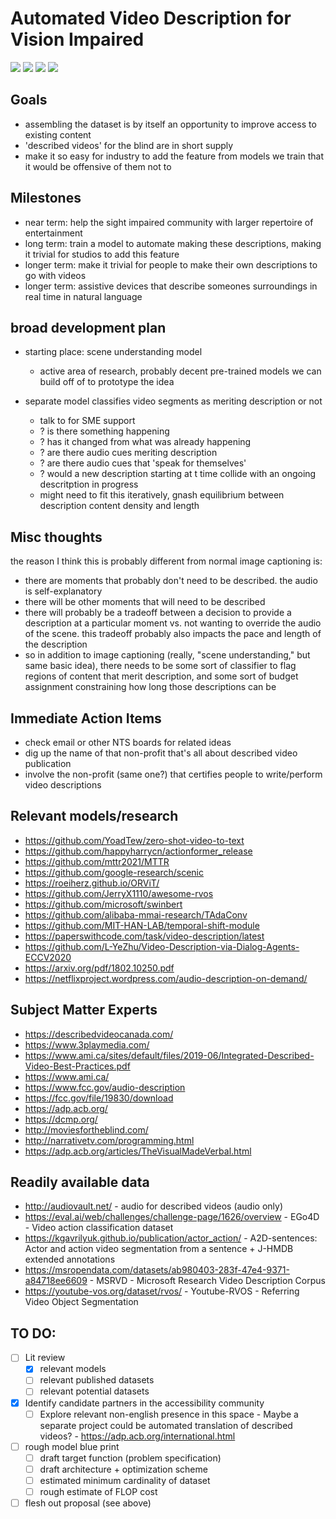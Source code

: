# Automated Video Description for Vision Impaired

![](https://img.shields.io/badge/tag-publicgood-lightgrey)
![](https://img.shields.io/badge/tag-dataset-lightgrey)
![](https://img.shields.io/badge/tag-foundation-lightgrey)
![](https://img.shields.io/badge/tag-accessibility-lightgrey)

## Goals

* assembling the dataset is by itself an opportunity to improve access to existing content
* 'described videos' for the blind are in short supply
* make it so easy for industry to add the feature from models we train 
that it would be offensive of them not to

## Milestones

- near term: help the sight impaired community with larger repertoire of entertainment
- long term: train a model to automate making these descriptions, making it trivial for studios to add this feature
- longer term: make it trivial for people to make their own descriptions to go with videos
- longer term: assistive devices that describe someones surroundings in real time in natural language


## broad development plan

* starting place: scene understanding model
  * active area of research, probably decent pre-trained models we can build off of to prototype the idea

* separate model classifies video segments as meriting description or not
  * talk to <certification agency for people who describe videos> for SME support
  * ? is there something happening
  * ? has it changed from what was already happening
  * ? are there audio cues meriting description
  * ? are there audio cues that 'speak for themselves'
  * ? would a new description starting at t time collide with an ongoing descritption in progress
  * might need to fit this iteratively, gnash equilibrium between description content density and length
  
## Misc thoughts
 
the reason I think this is probably different from normal image captioning is:
 
* there are moments that probably don't need to be described. the audio is self-explanatory
* there will be other moments that will need to be described
* there will probably be a tradeoff between a decision to provide a description at a particular moment vs. not wanting to override the audio of the scene. this tradeoff probably also impacts the pace and length of the description
* so in addition to image captioning (really, "scene understanding," but same basic idea), there needs to be some sort of classifier to flag regions of content that merit description, and some sort of budget assignment constraining how long those descriptions can be
 

## Immediate Action Items

* check email or other NTS boards for related ideas
* dig up the name of that non-profit that's all about described video publication
* involve the non-profit (same one?) that certifies people to write/perform video descriptions
  
## Relevant models/research

* https://github.com/YoadTew/zero-shot-video-to-text
* https://github.com/happyharrycn/actionformer_release
* https://github.com/mttr2021/MTTR
* https://github.com/google-research/scenic
* https://roeiherz.github.io/ORViT/
* https://github.com/JerryX1110/awesome-rvos
* https://github.com/microsoft/swinbert
* https://github.com/alibaba-mmai-research/TAdaConv
* https://github.com/MIT-HAN-LAB/temporal-shift-module
* https://paperswithcode.com/task/video-description/latest
* https://github.com/L-YeZhu/Video-Description-via-Dialog-Agents-ECCV2020
* https://arxiv.org/pdf/1802.10250.pdf
* https://netflixproject.wordpress.com/audio-description-on-demand/

## Subject Matter Experts

* https://describedvideocanada.com/
* https://www.3playmedia.com/
* https://www.ami.ca/sites/default/files/2019-06/Integrated-Described-Video-Best-Practices.pdf
* https://www.ami.ca/
* https://www.fcc.gov/audio-description
* https://fcc.gov/file/19830/download
* https://adp.acb.org/
* https://dcmp.org/
* http://moviesfortheblind.com/
* http://narrativetv.com/programming.html
* https://adp.acb.org/articles/TheVisualMadeVerbal.html

## Readily available data

* http://audiovault.net/ - audio for described videos (audio only)
* https://eval.ai/web/challenges/challenge-page/1626/overview - EGo4D - Video action classification dataset
* https://kgavrilyuk.github.io/publication/actor_action/ - A2D-sentences: Actor and action video segmentation from a sentence + J-HMDB extended annotations
* https://msropendata.com/datasets/ab980403-283f-47e4-9371-a84718ee6609 - MSRVD - Microsoft Research Video Description Corpus
* https://youtube-vos.org/dataset/rvos/ - Youtube-RVOS - Referring Video Object Segmentation 
 
## TO DO:

- [ ] Lit review
  - [x] relevant models
  - [ ] relevant published datasets
  - [ ] relevant potential datasets
- [x] Identify candidate partners in the accessibility community
  - [ ] Explore relevant non-english presence in this space
        - Maybe a separate project could be automated translation of described videos? - https://adp.acb.org/international.html
- [ ] rough model blue print
  - [ ] draft target function (problem specification)
  - [ ] draft architecture + optimization scheme
  - [ ] estimated minimum cardinality of dataset 
  - [ ] rough estimate of FLOP cost
- [ ] flesh out proposal (see above)
